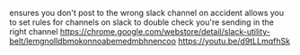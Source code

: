 ensures you don't post to the wrong slack channel on accident
allows you to set rules for channels on slack to double check you're sending in the right channel
https://chrome.google.com/webstore/detail/slack-utility-belt/lemgnolldbmokonnoabemedmbhnencoo
https://youtu.be/d9tLLmqfhSk
